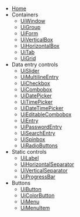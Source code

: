 <!-- docs/_sidebar.md -->

* [Home](/)
* Containers
  - [UiWindow](window.md)
  - [UiGroup](group.md)
  - [UiForm](form.md)
  - [UiVerticalBox](vertical-box.md)
  - [UiHorizontalBox](horizontal-box.md)
  - [UiTab](tab.md)
  - [UiGrid](grid.md)
* Data entry controls
  - [UiSlider](slider.md)
  - [UiMultilineEntry](multiline-entry.md)
  - [UiCheckbox](checkbox.md)
  - [UiCombobox](combobox.md)
  - [UiDatePicker](date-picker.md)
  - [UiTimePicker](time-picker.md)
  - [UiDateTimePicker](date-time-picker.md)
  - [UiEditableCombobox](editable-combobox.md)
  - [UiEntry](entry.md)
  - [UiPasswordEntry](password-entry.md)
  - [UiSearchEntry](search-entry.md)
  - [UiSpinbox](spinbox.md)
  - [UiRadioButtons](radio-buttons.md)
* Static controls
  - [UiLabel](label.md)
  - [UiHorizontalSeparator](horizontal-separator.md)
  - [UiVerticalSeparator](vertical-separator.md)
  - [UiProgressBar](progress-bar.md)
* Buttons
  - [UiButton](button.md)
  - [UiColorButton](color-button.md)
  - [UiMenu](menu.md)
  - [UiMenuItem](menu.md)
